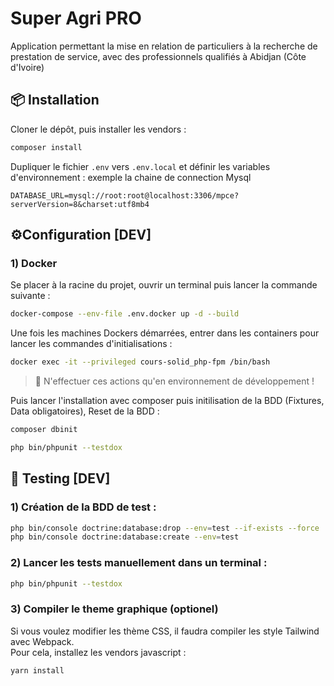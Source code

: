 # Super Agri PRO #

Application permettant la mise en relation de particuliers à la recherche de prestation de service, 
avec des professionnels qualifiés à Abidjan (Côte d'Ivoire)


## 📦 Installation 

Cloner le dépôt, puis installer les vendors :
```bash
composer install
```

Dupliquer le fichier `.env` vers `.env.local` et définir les variables d'environnement : exemple la chaine de 
connection Mysql
```dotenv
DATABASE_URL=mysql://root:root@localhost:3306/mpce?serverVersion=8&charset:utf8mb4
```

## ⚙️Configuration [DEV]

### 1) Docker
Se placer à la racine du projet, ouvrir un terminal puis lancer la commande suivante :
```bash
docker-compose --env-file .env.docker up -d --build
```

Une fois les machines Dockers démarrées, entrer dans les containers pour lancer les commandes d'initialisations :
```bash
docker exec -it --privileged cours-solid_php-fpm /bin/bash
```
> 📢️ N'effectuer ces actions qu'en environnement de développement !

Puis lancer l'installation avec composer puis initilisation de la BDD (Fixtures, Data obligatoires), Reset de la BDD :
```bash
composer dbinit
```

```bash
php bin/phpunit --testdox
```


## 📑  ️Testing [DEV] 

### 1) Création de la BDD de test :

```bash
php bin/console doctrine:database:drop --env=test --if-exists --force
php bin/console doctrine:database:create --env=test

```

### 2) Lancer les tests manuellement dans un terminal :

```bash
php bin/phpunit --testdox
```

### 3) Compiler le theme graphique (optionel)
Si vous voulez modifier les thème CSS, il faudra compiler les style Tailwind avec Webpack.\
Pour cela, installez les vendors javascript :
```bash
yarn install
```



